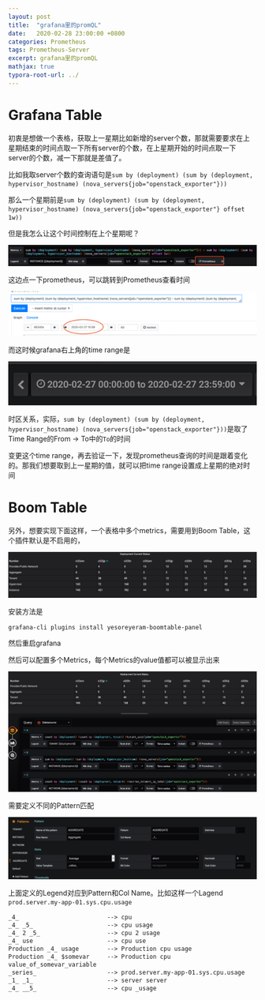 ```yaml
---
layout: post
title:  "grafana里的promQL"
date:   2020-02-28 23:00:00 +0800
categories: Prometheus
tags: Prometheus-Server
excerpt: grafana里的promQL
mathjax: true
typora-root-url: ../
---
```


# Grafana Table

初衷是想做一个表格，获取上一星期比如新增的server个数，那就需要要求在上星期结束的时间点取一下所有server的个数，在上星期开始的时间点取一下server的个数，减一下那就是差值了。

比如我取server个数的查询语句是`sum by (deployment) (sum by (deployment, hypervisor_hostname) (nova_servers{job="openstack_exporter"}))`

那么一个星期前是`sum by (deployment) (sum by (deployment, hypervisor_hostname) (nova_servers{job="openstack_exporter"} offset 1w)) `

但是我怎么让这个时间控制在上个星期呢？

![image-20200228215559422](/assets/images/image-20200228215559422.png)

这边点一下prometheus，可以跳转到Prometheus查看时间

![image-20200228215731955](/assets/images/image-20200228215731955.png)

而这时候grafana右上角的time range是

![image-20200228215804076](/assets/images/image-20200228215804076.png)

时区关系，实际，`sum by (deployment) (sum by (deployment, hypervisor_hostname) (nova_servers{job="openstack_exporter"}))`是取了Time Range的From -> To中的`To`的时间

变更这个time range，再去验证一下，发现prometheus查询的时间是跟着变化的。那我们想要取到上一星期的值，就可以把time range设置成上星期的绝对时间

# Boom Table

另外，想要实现下面这样，一个表格中多个metrics，需要用到Boom Table，这个插件默认是不启用的，

![image-20200228220036385](/assets/images/image-20200228220036385.png)

安装方法是

```shell
grafana-cli plugins install yesoreyeram-boomtable-panel
```

然后重启grafana

然后可以配置多个Metrics，每个Metrics的value值都可以被显示出来

![image-20200228220228129](/assets/images/image-20200228220228129.png)

需要定义不同的Pattern匹配

![image-20200228220324157](/assets/images/image-20200228220324157.png)

上面定义的Legend对应到Pattern和Col Name。比如这样一个Lagend `prod.server.my-app-01.sys.cpu.usage`

```shell
_4_                         --> cpu
_4_ _5_                     --> cpu usage
_4_ 2 _5_                   --> cpu 2 usage
_4_ use                     --> cpu use
Production _4_ usage        --> Production cpu usage
Production _4_ $somevar     --> Production cpu value_of_somevar_variable
_series_                    --> prod.server.my-app-01.sys.cpu.usage
_1_ _1_                     --> server server
_4_ __5_                    --> cpu _usage
```

